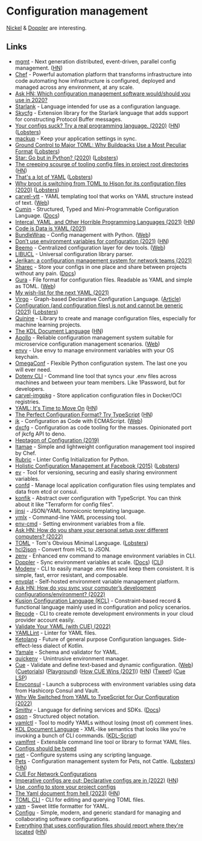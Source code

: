 # Configuration management

[Nickel](https://github.com/tweag/nickel) & [Doppler](https://www.doppler.com/) are interesting.

## Links

- [mgmt](https://github.com/purpleidea/mgmt) - Next generation distributed, event-driven, parallel config management. ([HN](https://news.ycombinator.com/item?id=25359845))
- [Chef](https://github.com/chef/chef) - Powerful automation platform that transforms infrastructure into code automating how infrastructure is configured, deployed and managed across any environment, at any scale.
- [Ask HN: Which configuration management software would/should you use in 2020?](https://news.ycombinator.com/item?id=22575007)
- [Starlank](https://github.com/bazelbuild/starlark) - Language intended for use as a configuration language.
- [Skycfg](https://github.com/stripe/skycfg) - Extension library for the Starlark language that adds support for constructing Protocol Buffer messages.
- [Your configs suck? Try a real programming language. (2020)](https://beepb00p.xyz/configs-suck.html) ([HN](https://news.ycombinator.com/item?id=22787332)) ([Lobsters](https://lobste.rs/s/qyhvhc/your_configs_suck_try_real_programming))
- [mackup](https://github.com/lra/mackup) - Keep your application settings in sync.
- [Ground Control to Major TOML: Why Buildpacks Use a Most Peculiar Format](https://blog.heroku.com/why-buildpacks-use-toml) ([Lobsters](https://lobste.rs/s/fik5bk/ground_control_major_toml_why_buildpacks))
- [Star: Go but in Python? (2020)](https://maxmcd.com/posts/star/) ([Lobsters](https://lobste.rs/s/l9kyzm/star_go_python))
- [The creeping scourge of tooling config files in project root directories](https://github.com/nodejs/tooling/issues/79) ([HN](https://news.ycombinator.com/item?id=24066748))
- [That's a lot of YAML](https://noyaml.com/) ([Lobsters](https://lobste.rs/s/6oxpe3/s_lot_yaml))
- [Why broot is switching from TOML to Hjson for its configuration files (2020)](https://dystroy.org/blog/hjson-in-broot/) ([Lobsters](https://lobste.rs/s/dn91bz/why_broot_is_switching_from_toml_hjson_for))
- [carvel-ytt](https://github.com/vmware-tanzu/carvel-ytt) - YAML templating tool that works on YAML structure instead of text. ([Web](https://carvel.dev/ytt/))
- [Cumin](https://github.com/cympfh/cumin) - Structured, Typed and Mini-Programmable Configuration Language. ([Docs](https://cympfh.cc/cumin/))
- [Intercal, YAML, and Other Horrible Programming Languages (2021)](https://blog.earthly.dev/intercal-yaml-and-other-horrible-programming-languages/) ([HN](https://news.ycombinator.com/item?id=26271582))
- [Code is Data is YAML (2021)](https://buttondown.email/hillelwayne/archive/code-is-data-is-yaml/)
- [BundleWrap](https://github.com/bundlewrap/bundlewrap) - Config management with Python. ([Web](https://bundlewrap.org/))
- [Don’t use environment variables for configuration (2021)](https://nibblestew.blogspot.com/2021/03/never-use-environment-variables-for.html) ([HN](https://news.ycombinator.com/item?id=26656952))
- [Beemo](https://github.com/beemojs/beemo) - Centralized configuration layer for dev tools. ([Web](https://beemo.dev/))
- [LIBUCL](https://github.com/vstakhov/libucl) - Universal configuration library parser.
- [Jerikan: a configuration management system for network teams (2021)](https://vincent.bernat.ch/en/blog/2021-network-jerikan-ansible)
- [Sharec](https://github.com/lamartire/sharec) - Store your configs in one place and share between projects without any pain. ([Docs](https://sharec.js.org/))
- [Gura](https://github.com/gura-conf/gura) - File format for configuration files. Readable as YAML and simple as TOML. ([Web](https://gura.netlify.app/))
- [My wish-list for the next YAML (2021)](https://drewdevault.com/2021/07/28/The-next-YAML.html)
- [Virgo](https://github.com/r2d4/virgo) - Graph-based Declarative Configuration Language. ([Article](https://matt-rickard.com/virgo-lang/))
- [Configuration (and configuration files) is not and cannot be generic (2021)](https://utcc.utoronto.ca/~cks/space/blog/programming/ConfigurationIsNotGeneric) ([Lobsters](https://lobste.rs/s/v8iqgb/configuration_configuration_files_is))
- [Quinine](https://github.com/krandiash/quinine) - Library to create and manage configuration files, especially for machine learning projects.
- [The KDL Document Language](https://kdl.dev/) ([HN](https://news.ycombinator.com/item?id=28510031))
- [Apollo](https://github.com/apolloconfig/apollo) - Reliable configuration management system suitable for microservice configuration management scenarios. ([Web](https://www.apolloconfig.com/#/))
- [envy](https://github.com/matt4biz/envy) - Use envy to manage environment variables with your OS keychain.
- [OmegaConf](https://github.com/omry/omegaconf) - Flexible Python configuration system. The last one you will ever need.
- [Dotenv CLI](https://github.com/dotenv-org/cli) - Command line tool that syncs your .env files across machines and between your team members. Like 1Password, but for developers.
- [carvel-imgpkg](https://github.com/vmware-tanzu/carvel-imgpkg) - Store application configuration files in Docker/OCI registries.
- [YAML: It's Time to Move On](https://nestedtext.org/en/latest/alternatives.html#yaml) ([HN](https://news.ycombinator.com/item?id=29220320))
- [The Perfect Configuration Format? Try TypeScript](https://reflect.run/articles/typescript-the-perfect-file-format/) ([HN](https://news.ycombinator.com/item?id=29254679))
- [jk](https://github.com/jkcfg/jk) - Configuration as Code with ECMAScript. ([Web](https://jkcfg.github.io/#/))
- [dxcfg](https://github.com/dxcfg/dxcfg) - Configuration as code tooling for the masses. Opinionated port of jkcfg API to deno.
- [Heptagon of Configuration (2019)](https://matt-rickard.com/heptagon-of-configuration/?s=09)
- [Itamae](https://github.com/itamae-kitchen/itamae) - Simple and lightweight configuration management tool inspired by Chef.
- [Rubric](https://github.com/rednafi/rubric) - Linter Config Initialization for Python.
- [Holistic Configuration Management at Facebook (2015)](https://research.facebook.com/publications/holistic-configuration-management-at-facebook/) ([Lobsters](https://lobste.rs/s/656c5t/holistic_configuration_management_at))
- [ev](https://github.com/henrycunh/ev) - Tool for versioning, securing and easily sharing environment variables.
- [confd](https://github.com/kelseyhightower/confd) - Manage local application configuration files using templates and data from etcd or consul.
- [konfik](https://github.com/konfik/konfik) - Abstract over configuration with TypeScript. You can think about it like "Terraform for config files".
- [jinsi](https://github.com/scravy/jinsi) - JSON/YAML homoiconic templating language.
- [ymlx](https://github.com/matthewadams/ymlx) - Command-line YAML processing tool.
- [env-cmd](https://github.com/toddbluhm/env-cmd) - Setting environment variables from a file.
- [Ask HN: How do you share your personal setup over different computers? (2022)](https://news.ycombinator.com/item?id=30723738)
- [TOML](https://toml.io/en/) - Tom's Obvious Minimal Language. ([Lobsters](https://lobste.rs/s/mkcjiz/toml_tom_s_obvious_minimal_language))
- [hcl2json](https://github.com/tmccombs/hcl2json) - Convert from HCL to JSON.
- [zenv](https://github.com/m-mizutani/zenv) - Enhanced env command to manage environment variables in CLI.
- [Doppler](https://www.doppler.com/) - Sync environment variables at scale. ([Docs](https://docs.doppler.com/docs)) ([CLI](https://github.com/DopplerHQ/cli))
- [Modenv](https://github.com/kurtbuilds/modenv) - CLI to easily manage .env files and keep them consistent. It is simple, fast, error resistant, and composable.
- [envplat](https://github.com/envplat/envplat) - Self-hosted environment variable management platform.
- [Ask HN: How do you sync your computer’s development configurations/environment? (2022)](https://news.ycombinator.com/item?id=31517668)
- [Kusion Configuration Language (KCL)](https://github.com/KusionStack/KCLVM) - Constraint-based record & functional language mainly used in configuration and policy scenarios.
- [Recode](https://github.com/recode-sh/cli) - CLI to create remote development environments in your cloud provider account easily.
- [Validate Your YAML (with CUE) (2022)](https://earthly.dev/blog/yaml-validate-and-lint-cue-lang/)
- [YAMLLint](https://github.com/adrienverge/yamllint) - Linter for YAML files.
- [Ketolang](https://github.com/pushtorefresh/ketolang) - Future of general purpose Сonfiguration languages. Side-effect-less dialect of Kotlin.
- [Yamale](https://github.com/23andMe/Yamale) - Schema and validator for YAML.
- [quickenv](https://github.com/untitaker/quickenv) - Unintrusive environment manager.
- [Cue](https://github.com/cue-lang/cue) - Validate and define text-based and dynamic configuration. ([Web](https://cuelang.org/)) ([Cuetorials](https://cuetorials.com/)) ([Playground](https://cuelang.org/play/)) ([How CUE Wins (2021)](https://blog.cedriccharly.com/post/20210523-how-cue-wins/)) ([HN](https://news.ycombinator.com/item?id=28915655)) ([Tweet](https://twitter.com/mattklein123/status/1508945951192363008)) ([Cue LSP](https://github.com/dagger/cuelsp))
- [Envconsul](https://github.com/hashicorp/envconsul) - Launch a subprocess with environment variables using data from Hashicorp Consul and Vault.
- [Why We Switched from YAML to TypeScript for Our Configuration (2022)](https://stellate.co/blog/moving-from-yaml-to-typescript)
- [Smithy](https://github.com/awslabs/smithy) - Language for defining services and SDKs. ([Docs](https://awslabs.github.io/smithy/2.0/index.html))
- [oson](https://github.com/KnorpelSenf/oson) - Structured object notation.
- [yamlctl](https://github.com/AkihiroSuda/yamlctl) - Tool to modify YAMLs without losing (most of) comment lines.
- [KDL Document Language](https://kdl.dev/) - XML-like semantics that looks like you're invoking a bunch of CLI commands. ([KDL-Script](https://github.com/Gankra/kdl-script))
- [yamlfmt](https://github.com/google/yamlfmt) - Extensible command line tool or library to format YAML files.
- [Configs should be typed](https://twitter.com/satnam6502/status/1586398234326446080)
- [rset](https://scriptedconfiguration.org/) - Configure systems using any scripting language.
- [Pets](https://github.com/ema/pets) - Configuration management system for Pets, not Cattle. ([Lobsters](https://lobste.rs/s/jc2oru/configuration_management_system_for)) ([HN](https://news.ycombinator.com/item?id=33414338))
- [CUE For Network Configurations](https://github.com/networkop/cue-networking)
- [Imperative configs are out; Declarative configs are in (2022)](https://www.prodvana.io/blog/declarative-configs) ([HN](https://news.ycombinator.com/item?id=33535807))
- [Use .config to store your project configs](https://github.com/dot-config/dot-config.github.io)
- [The Yaml document from hell (2023)](https://ruudvanasseldonk.com/2023/01/11/the-yaml-document-from-hell) ([HN](https://news.ycombinator.com/item?id=34351503))
- [TOML CLI](https://github.com/gnprice/toml-cli) - CLI for editing and querying TOML files.
- [yam](https://github.com/chainguard-dev/yam) - Sweet little formatter for YAML.
- [Configu](https://github.com/configu/configu) - Simple, modern, and generic standard for managing and collaborating software configurations.
- [Everything that uses configuration files should report where they're located](https://utcc.utoronto.ca/~cks/space/blog/sysadmin/ReportConfigFileLocations) ([HN](https://news.ycombinator.com/item?id=36465886))
